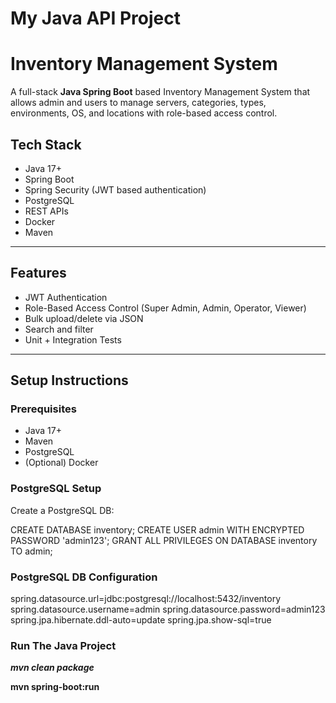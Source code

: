 # My Java API Project
#  Inventory Management System

A full-stack **Java Spring Boot** based Inventory Management System that allows admin and users to manage servers, categories, types, environments, OS, and locations with role-based access control.

## Tech Stack

-  Java 17+
-  Spring Boot
-  Spring Security (JWT based authentication)
-  PostgreSQL
-  REST APIs
-  Docker 
-  Maven

---

##  Features

-  JWT Authentication
-  Role-Based Access Control (Super Admin, Admin, Operator, Viewer)
-  Bulk upload/delete via JSON
-  Search and filter
-  Unit + Integration Tests

---

##  Setup Instructions

###  Prerequisites

- Java 17+
- Maven
- PostgreSQL
- (Optional) Docker


###  PostgreSQL Setup

Create a PostgreSQL DB:

CREATE DATABASE inventory;
CREATE USER admin WITH ENCRYPTED PASSWORD 'admin123';
GRANT ALL PRIVILEGES ON DATABASE inventory TO admin;

### PostgreSQL DB Configuration
spring.datasource.url=jdbc:postgresql://localhost:5432/inventory
spring.datasource.username=admin
spring.datasource.password=admin123
spring.jpa.hibernate.ddl-auto=update
spring.jpa.show-sql=true

### Run The Java Project

***mvn clean package***

**mvn spring-boot:run**

